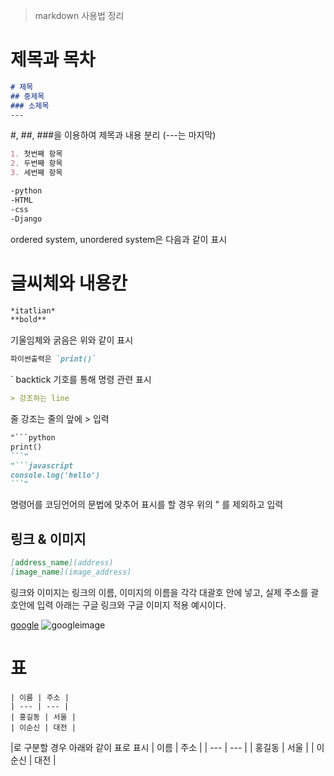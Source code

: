 > markdown 사용법 정리

# 제목과 목차
```markdown
# 제목
## 중제목
### 소제목
---
```
#, ##, ###을 이용하여 제목과 내용 분리 (---는 마지막)

```markdown
1. 첫번째 항목
2. 두번째 항목
3. 세번째 항목

-python
-HTML
-css
-Django
```
ordered system, unordered system은 다음과 같이 표시


# 글씨체와 내용칸
```markdown
*itatlian*
**bold**
```
기울임체와 굵음은 위와 같이 표시

```markdown
파이썬출력은 `print()`
```
` backtick 기호를 통해 명령 관련 표시

```markdown
> 강조하는 line
```
줄 강조는 줄의 앞에 > 입력

```markdown
"```python
print()
```"
"```javascript
console.log('hello')
```"
```
명령어를 코딩언어의 문법에 맞추어 표시를 할 경우 위의 " 를 제외하고 입력


## 링크 & 이미지
```markdown
[address_name](address)
[image_name](image_address)
```
링크와 이미지는 링크의 이름, 이미지의 이름을 각각 대괄호 안에 넣고, 실제 주소를 괄호안에 입력
아래는 구글 링크와 구글 이미지 적용 예시이다.

[google](https://google.com)
![googleimage](https://upload.wikimedia.org/wikipedia/commons/thumb/2/2f/Google_2015_logo.svg/1280px-Google_2015_logo.svg.png)


# 표
```
| 이름 | 주소 |
| --- | --- |
| 홍길동 | 서울 |
| 이순신 | 대전 |
```
|로 구분할 경우 아래와 같이 표로 표시
| 이름 | 주소 |
| --- | --- |
| 홍길동 | 서울 |
| 이순신 | 대전 |

